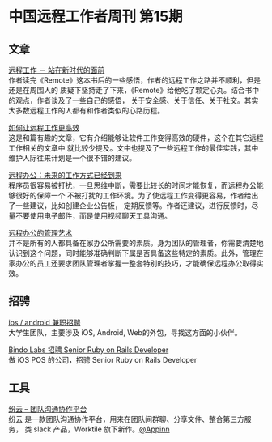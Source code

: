 # 中国远程工作者周刊 第15期

## 文章

[远程工作 － 站在新时代的面前](http://www.littledew.com/blog/1583)  
作者读完《Remote》这本书后的一些感悟，作者的远程工作之路并不顺利，但是还是在周围人的
质疑下坚持走了下来，《Remote》给他吃了颗定心丸。结合书中的观点，作者谈及了一些自己的感悟，
关于安全感、关于信任、关于社交。其实大多数远程工作的人都有和作者类似的心路历程。

[如何让远程工作更高效](http://www.12reads.cn/28222.html)  
这是和篇有趣的文章，它有介绍能够让软件工作变得高效的硬件，这个在其它远程工作相关的文章中
就比较少提及。文中也提及了一些远程工作的最佳实践，其中维护人际往来计划是一个很不错的建议。

[远程办公：未来的工作方式已经到来](http://kuailiyu.cyzone.cn/article/10650.html)  
程序员很容易被打扰，一旦思维中断，需要比较长的时间才能恢复，而远程办公能够很好的保障一个
不被打扰的工作环境。为了使远程工作变得更容易，作者给出了一些建议，比如创建企业公告板，
定期反馈等。作者还建议，进行反馈时，尽量不要使用电子邮件，而是使用视频聊天工具沟通。

[远程办公的管理艺术](http://www.fortunechina.com/column/c/2014-02/27/content_194887.htm)  
并不是所有的人都具备在家办公所需要的素质。身为团队的管理者，你需要清楚地认识到这个问题，同时能够准确判断下属是否具备这些特定的素质。此外，管理在家办公的员工还要求团队管理者掌握一整套特别的技巧，才能确保远程办公取得实效。

## 招骋

[ios / android 兼职招聘](http://yizaoyiwan.com/discussion/376/)  
大学生团队，主要涉及 iOS, Android, Web的外包，寻找这方面的小伙伴。

[Bindo Labs 招骋 Senior Ruby on Rails Developer](http://yizaoyiwan.com/discussion/384/)  
做 iOS POS 的公司，招骋 Senior Ruby on Rails Developer

## 工具

[纷云 – 团队沟通协作平台](https://lesschat.com/)  
纷云 是一款团队沟通协作平台，用来在团队间群聊、分享文件、整合第三方服务，
类 slack 产品，Worktile 旗下新作。[@Appinn](http://www.appinn.com/lesschat/)
